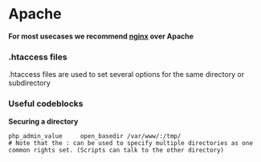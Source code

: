 # Apache
**For most usecases we recommend [nginx](appengine.md) over Apache**


### .htaccess files

.htaccess files are used to set several options for the same directory or subdirectory

### Useful codeblocks

**Securing a directory**

    php_admin_value     open_basedir /var/www/:/tmp/
    # Note that the : can be used to specify multiple directories as one common rights set. (Scripts can talk to the other directory)